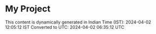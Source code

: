 # My Project

This content is dynamically generated in Indian Time (IST): 2024-04-02 12:05:12 IST
Converted to UTC: 2024-04-02 06:35:12 UTC
